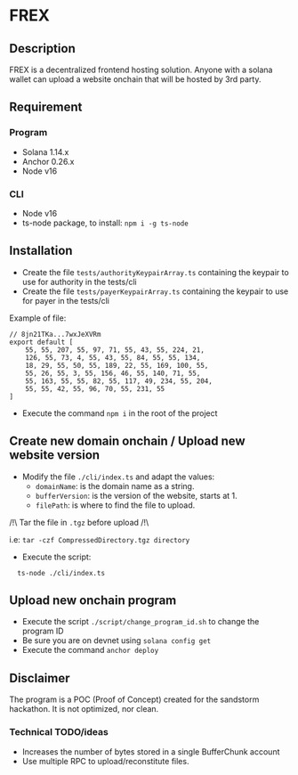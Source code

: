 # FREX

## Description

FREX is a decentralized frontend hosting solution. Anyone with a solana wallet can upload a website onchain that will be hosted by 3rd party.

## Requirement

### Program

- Solana 1.14.x
- Anchor 0.26.x
- Node v16

### CLI

- Node v16
- ts-node package, to install: `npm i -g ts-node`

## Installation

- Create the file `tests/authorityKeypairArray.ts` containing the keypair to use for authority in the tests/cli
- Create the file `tests/payerKeypairArray.ts` containing the keypair to use for payer in the tests/cli

Example of file:

```
// 8jn21TKa...7wxJeXVRm
export default [
    55, 55, 207, 55, 97, 71, 55, 43, 55, 224, 21,
    126, 55, 73, 4, 55, 43, 55, 84, 55, 55, 134,
    18, 29, 55, 50, 55, 189, 22, 55, 169, 100, 55,
    55, 26, 55, 3, 55, 156, 46, 55, 140, 71, 55,
    55, 163, 55, 55, 82, 55, 117, 49, 234, 55, 204,
    55, 55, 42, 55, 96, 70, 55, 231, 55
]
```

- Execute the command `npm i` in the root of the project

## Create new domain onchain / Upload new website version

- Modify the file `./cli/index.ts` and adapt the values:
   - `domainName`: is the domain name as a string.
   - `bufferVersion`: is the version of the website, starts at 1.
   - `filePath`: is where to find the file to upload.

/!\ Tar the file in `.tgz` before upload /!\

i.e: `tar -czf CompressedDirectory.tgz directory`

- Execute the script:

```
  ts-node ./cli/index.ts
```

## Upload new onchain program

- Execute the script  `./script/change_program_id.sh` to change the program ID
- Be sure you are on devnet using `solana config get`
- Execute the command `anchor deploy`

## Disclaimer

The program is a POC (Proof of Concept) created for the sandstorm hackathon. It is not optimized, nor clean.

### Technical TODO/ideas
- Increases the number of bytes stored in a single BufferChunk account
- Use multiple RPC to upload/reconstitute files.